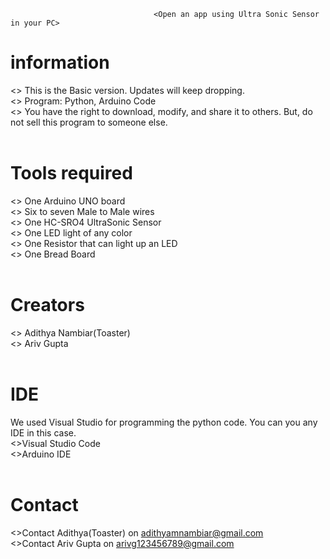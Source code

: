                                     <Open an app using Ultra Sonic Sensor in your PC> 
# information                                                  
  <> This is the Basic version. Updates will keep dropping. <br />
  <> Program: Python, Arduino Code<br />
  <> You have the right to download, modify, and share it to others. But, do not sell this program to someone else. <br /><br />
  
 # Tools required
  <> One Arduino UNO board <br />
  <> Six to seven Male to Male wires<br />
  <> One HC-SRO4 UltraSonic Sensor<br />
  <> One LED light of any color<br />
  <> One Resistor that can light up an LED<br />
  <> One Bread Board<br /><br />
  
 # Creators
  <> Adithya Nambiar(Toaster) <br />
  <> Ariv Gupta<br /><br />
  
 # IDE 
  We used Visual Studio for programming the python code. You can you any IDE in this case.<br />
  <>Visual Studio Code<br />
  <>Arduino IDE<br /><br />
 
 # Contact
  <>Contact Adithya(Toaster) on adithyamnambiar@gmail.com<br />
  <>Contact Ariv Gupta on arivg123456789@gmail.com<br />
  
